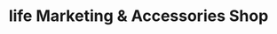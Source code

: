 ---
title: "life Marketing & Accessories Shop"
url: /abbottabad/life-marketing-und-accessories-shop/
shop: Allgemein
---